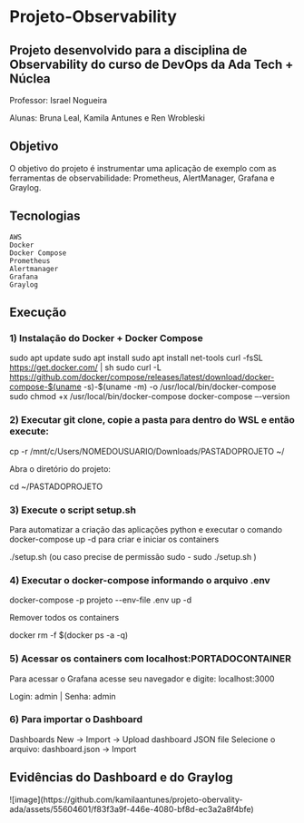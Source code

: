 <h1>Projeto-Observability</h1>

<h2>Projeto desenvolvido para a disciplina de Observability do curso de DevOps da Ada Tech + Núclea</h2>

Professor: Israel Nogueira

Alunas: Bruna Leal, Kamila Antunes e Ren Wrobleski

<h2>Objetivo</h2>

O objetivo do projeto é instrumentar uma aplicação de exemplo com as ferramentas de observabilidade:
Prometheus, AlertManager, Grafana e Graylog.


<h2>Tecnologias</h2>

    AWS
    Docker
    Docker Compose
    Prometheus
    Alertmanager
    Grafana
    Graylog

<h2>Execução</h2>

<h3>1) Instalação do Docker + Docker Compose</h3>

sudo apt update
sudo apt install
sudo apt install net-tools
curl -fsSL https://get.docker.com/ | sh
sudo curl -L https://github.com/docker/compose/releases/latest/download/docker-compose-$(uname -s)-$(uname -m) -o /usr/local/bin/docker-compose
sudo chmod +x /usr/local/bin/docker-compose
docker-compose –-version

<h3>2) Executar git clone, copie a pasta para dentro do WSL e então execute:</h3>

cp -r /mnt/c/Users/NOMEDOUSUARIO/Downloads/PASTADOPROJETO ~/

Abra o diretório do projeto:

cd ~/PASTADOPROJETO

<h3>3) Execute o script setup.sh</h3>

Para automatizar a criação das aplicações python e executar o comando docker-compose up -d para criar e iniciar os containers

./setup.sh (ou caso precise de permissão sudo - sudo ./setup.sh )

<h3>4) Executar o docker-compose informando o arquivo .env </h3>

docker-compose -p projeto  --env-file .env up -d

Remover todos os containers

docker rm -f $(docker ps -a -q)

<h3>5) Acessar os containers com localhost:PORTADOCONTAINER </h3>
Para acessar o Grafana acesse seu navegador e digite: localhost:3000

Login: admin | Senha: admin

<h3>6) Para importar o Dashboard</h3>
 Dashboards New -> Import -> Upload dashboard JSON file Selecione o arquivo: dashboard.json -> Import



<h2>Evidências do Dashboard e do Graylog</h2>
![image](https://github.com/kamilaantunes/projeto-obervality-ada/assets/55604601/f83f3a9f-446e-4080-bf8d-ec3a2a8f4bfe)
